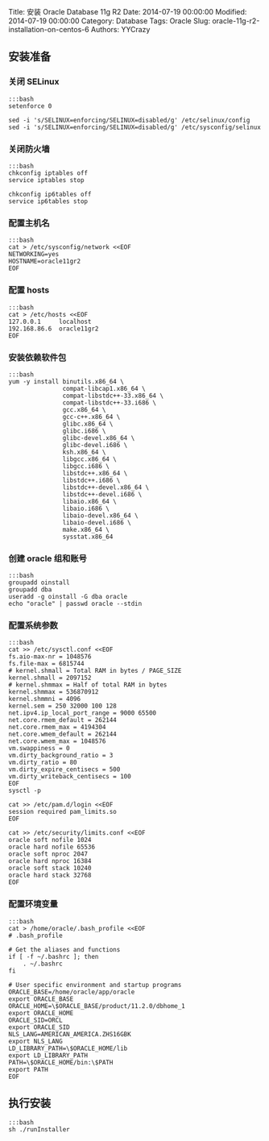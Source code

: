 Title: 安装 Oracle Database 11g R2
Date: 2014-07-19 00:00:00
Modified: 2014-07-19 00:00:00
Category: Database
Tags: Oracle
Slug: oracle-11g-r2-installation-on-centos-6
Authors: YYCrazy

## 安装准备

### 关闭 SELinux

    :::bash
    setenforce 0

    sed -i 's/SELINUX=enforcing/SELINUX=disabled/g' /etc/selinux/config
    sed -i 's/SELINUX=enforcing/SELINUX=disabled/g' /etc/sysconfig/selinux

### 关闭防火墙

    :::bash
    chkconfig iptables off
    service iptables stop

    chkconfig ip6tables off
    service ip6tables stop

### 配置主机名

    :::bash
    cat > /etc/sysconfig/network <<EOF
    NETWORKING=yes
    HOSTNAME=oracle11gr2
    EOF

### 配置 hosts

    :::bash
    cat > /etc/hosts <<EOF
    127.0.0.1     localhost
    192.168.86.6  oracle11gr2
    EOF

### 安装依赖软件包

    :::bash
    yum -y install binutils.x86_64 \
                   compat-libcap1.x86_64 \
                   compat-libstdc++-33.x86_64 \
                   compat-libstdc++-33.i686 \
                   gcc.x86_64 \
                   gcc-c++.x86_64 \
                   glibc.x86_64 \
                   glibc.i686 \
                   glibc-devel.x86_64 \
                   glibc-devel.i686 \
                   ksh.x86_64 \
                   libgcc.x86_64 \
                   libgcc.i686 \
                   libstdc++.x86_64 \
                   libstdc++.i686 \
                   libstdc++-devel.x86_64 \
                   libstdc++-devel.i686 \
                   libaio.x86_64 \
                   libaio.i686 \
                   libaio-devel.x86_64 \
                   libaio-devel.i686 \
                   make.x86_64 \
                   sysstat.x86_64

### 创建 oracle 组和账号

    :::bash
    groupadd oinstall
    groupadd dba
    useradd -g oinstall -G dba oracle
    echo "oracle" | passwd oracle --stdin

### 配置系统参数

    :::bash
    cat >> /etc/sysctl.conf <<EOF
    fs.aio-max-nr = 1048576
    fs.file-max = 6815744
    # kernel.shmall = Total RAM in bytes / PAGE_SIZE
    kernel.shmall = 2097152
    # kernel.shmmax = Half of total RAM in bytes
    kernel.shmmax = 536870912
    kernel.shmmni = 4096
    kernel.sem = 250 32000 100 128
    net.ipv4.ip_local_port_range = 9000 65500
    net.core.rmem_default = 262144
    net.core.rmem_max = 4194304
    net.core.wmem_default = 262144
    net.core.wmem_max = 1048576
    vm.swappiness = 0
    vm.dirty_background_ratio = 3
    vm.dirty_ratio = 80
    vm.dirty_expire_centisecs = 500
    vm.dirty_writeback_centisecs = 100
    EOF
    sysctl -p

    cat >> /etc/pam.d/login <<EOF
    session required pam_limits.so
    EOF

    cat >> /etc/security/limits.conf <<EOF
    oracle soft nofile 1024
    oracle hard nofile 65536
    oracle soft nproc 2047
    oracle hard nproc 16384
    oracle soft stack 10240
    oracle hard stack 32768
    EOF

### 配置环境变量

    :::bash
    cat > /home/oracle/.bash_profile <<EOF
    # .bash_profile

    # Get the aliases and functions
    if [ -f ~/.bashrc ]; then
        . ~/.bashrc
    fi

    # User specific environment and startup programs
    ORACLE_BASE=/home/oracle/app/oracle
    export ORACLE_BASE
    ORACLE_HOME=\$ORACLE_BASE/product/11.2.0/dbhome_1
    export ORACLE_HOME
    ORACLE_SID=ORCL
    export ORACLE_SID
    NLS_LANG=AMERICAN_AMERICA.ZHS16GBK
    export NLS_LANG
    LD_LIBRARY_PATH=\$ORACLE_HOME/lib
    export LD_LIBRARY_PATH
    PATH=\$ORACLE_HOME/bin:\$PATH
    export PATH
    EOF

## 执行安装

    :::bash
    sh ./runInstaller
